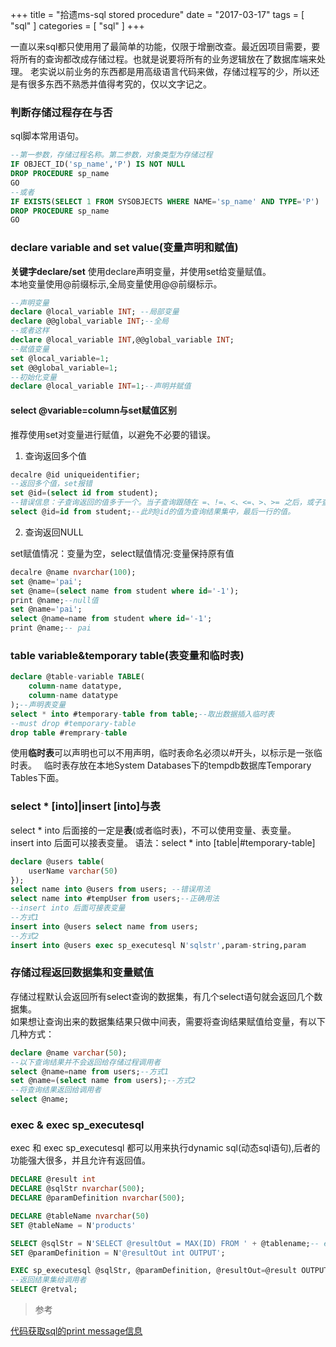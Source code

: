 +++
title = "拾遗ms-sql stored procedure"
date = "2017-03-17"
tags = [ "sql" ]
categories = [ "sql" ]
+++

一直以来sql都只使用用了最简单的功能，仅限于增删改查。最近因项目需要，要将所有的查询都改成存储过程。也就是说要将所有的业务逻辑放在了数据库端来处理。
老实说以前业务的东西都是用高级语言代码来做，存储过程写的少，所以还是有很多东西不熟悉并值得考究的，仅以文字记之。
<!--more-->
### 判断存储过程存在与否

sql脚本常用语句。

```sql
--第一参数，存储过程名称。第二参数，对象类型为存储过程
IF OBJECT_ID('sp_name','P') IS NOT NULL
DROP PROCEDURE sp_name
GO
--或者
IF EXISTS(SELECT 1 FROM SYSOBJECTS WHERE NAME='sp_name' AND TYPE='P')
DROP PROCEDURE sp_name
GO
```
### declare variable and set value(变量声明和赋值)

**关键字declare/set**
使用declare声明变量，并使用set给变量赋值。  
本地变量使用@前缀标示,全局变量使用@@前缀标示。

```sql
--声明变量
declare @local_variable INT; --局部变量  
declare @@global_variable INT;--全局
--或者这样
declare @local_variable INT,@@global_variable INT;
--赋值变量
set @local_variable=1;
set @@global_variable=1;
--初始化变量
declare @local_variable INT=1;--声明并赋值
```
#### select @variable=column与set赋值区别

推荐使用set对变量进行赋值，以避免不必要的错误。

1. 查询返回多个值

``` sql
decalre @id uniqueidentifier;
--返回多个值，set报错
set @id=(select id from student);
--错误信息：子查询返回的值多于一个。当子查询跟随在 =、!=、<、<=、>、>= 之后，或子查询用作表达式时，这种情况是不允许的。
select @id=id from student;--此时@id的值为查询结果集中，最后一行的值。
```
2. 查询返回NULL

set赋值情况：变量为空，select赋值情况:变量保持原有值

``` sql
decalre @name nvarchar(100);
set @name='pai';
set @name=(select name from student where id='-1');
print @name;--null值
set @name='pai';
select @name=name from student where id='-1';
print @name;-- pai
```

### table variable&temporary table(表变量和临时表)

```sql
declare @table-variable TABLE(
    column-name datatype,
    column-name datatype
);--声明表变量
select * into #temporary-table from table;--取出数据插入临时表
--must drop #temporary-table
drop table #remprary-table
```
使用**临时表**可以声明也可以不用声明，临时表命名必须以#开头，以标示是一张临时表。  
临时表存放在本地System Databases下的tempdb数据库Temporary Tables下面。

### select * [into]|insert [into]与表

select * into 后面接的一定是**表**(或者临时表)，不可以使用变量、表变量。  
insert into 后面可以接表变量。
语法：select * into [table|#temporary-table]  
```sql
declare @users table(
    userName varchar(50)
});
select name into @users from users; --错误用法
select name into #tempUser from users;--正确用法
--insert into 后面可接表变量
--方式1
insert into @users select name from users;
--方式2
insert into @users exec sp_executesql N'sqlstr',param-string,param
```

### 存储过程返回数据集和变量赋值

存储过程默认会返回所有select查询的数据集，有几个select语句就会返回几个数据集。  
如果想让查询出来的数据集结果只做中间表，需要将查询结果赋值给变量，有以下几种方式：

```sql
declare @name varchar(50);
--以下查询结果并不会返回给存储过程调用者
select @name=name from users;--方式1
set @name=(select name from users);--方式2
--将查询结果返回给调用者
select @name;
```
### exec & exec sp_executesql

exec 和 exec sp_executesql 都可以用来执行dynamic sql(动态sql语句),后者的功能强大很多，并且允许有返回值。

```sql
DECLARE @result int   
DECLARE @sqlStr nvarchar(500);
DECLARE @paramDefinition nvarchar(500);

DECLARE @tableName nvarchar(50)  
SET @tableName = N'products'  

SELECT @sqlStr = N'SELECT @resultOut = MAX(ID) FROM ' + @tablename;-- exec sp_executesql 必须使用unicode字符串，因此字符串前面要带上N 
SET @paramDefinition = N'@resultOut int OUTPUT';

EXEC sp_executesql @sqlStr, @paramDefinition, @resultOut=@result OUTPUT;
--返回结果集给调用者
SELECT @retval; 
```

> 参考

[代码获取sql的print message信息](https://www.tf3604.com/2016/03/01/capturing-output-from-sql-server-using-c/ '点我访问')
